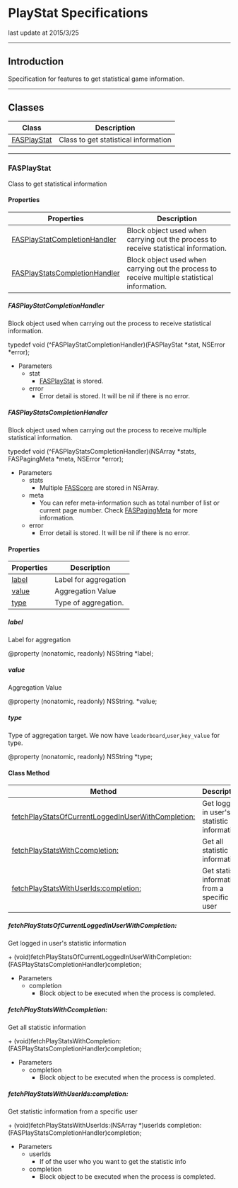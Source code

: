 # PlayStat Specifications

last update at 2015/3/25

---

## Introduction

Specification for features to get statistical game information.

---

## Classes

|Class|Description|
|------|-----|
|[FASPlayStat](#FASPlayStats)|Class to get statistical information |

---


### <a name="FASPlayStat"> FASPlayStat </a>
Class to get statistical information

#### Properties

|Properties|Description|
|------|-----|
|[FASPlayStatCompletionHandler](#FASPlayStat.FASPlayStatCompletionHandler)|Block object used when carrying out the process to receive statistical information. |
|[FASPlayStatsCompletionHandler](#FASPlayStat.FASPlayStatsCompletionHandler)|Block object used when carrying out the process to receive multiple statistical information. |

##### <a name="FASPlayStat.FASPlayStatCompletionHandler"> FASPlayStatCompletionHandler </a>
Block object used when carrying out the process to receive statistical information.

typedef void (^FASPlayStatCompletionHandler)(FASPlayStat *stat, NSError *error);

* Parameters
	* stat
		* [FASPlayStat](#FASPlayStat) is stored.
	* error
		* Error detail is stored. It will be nil if there is no error.
		
##### <a name="FASPlayStat.FASPlayStatsCompletionHandler"> FASPlayStatsCompletionHandler </a>
Block object used when carrying out the process to receive multiple statistical information. 

typedef void (^FASPlayStatsCompletionHandler)(NSArray *stats, FASPagingMeta *meta, NSError *error);

* Parameters
	* stats
		* Multiple [FASScore](#FASScore) are stored in NSArray.
	* meta
		* You can refer meta-information such as total number of list or current page number. Check [FASPagingMeta](../AppSteroidSpec.md#FASPagingMeta) for more information.
	* error
		* Error detail is stored. It will be nil if there is no error.

#### Properties

|Properties|Description|
|------|-----|
|[label](#FASPlayStat.label)|Label for aggregation |
|[value](#FASPlayStat.value)|Aggregation Value |
|[type](#FASPlayStat.type)|Type of aggregation. |

##### <a name="FASPlayStat.label"> label </a>
Label for aggregation

@property (nonatomic, readonly) NSString *label;

##### <a name="FASPlayStat.value"> value </a>
Aggregation Value 

@property (nonatomic, readonly) NSString. *value;

##### <a name="FASPlayStat.type"> type </a>
Type of aggregation target. We now have `leaderboard`,`user`,`key_value` for type.

@property (nonatomic, readonly) NSString *type;

#### Class Method

|Method|Description|
|------|-----|
|[fetchPlayStatsOfCurrentLoggedInUserWithCompletion:](#FASPlayStat.fetchPlayStatsOfCurrentLoggedInUserWithCompletion) |Get logged in user's statistic information |
|[fetchPlayStatsWithCcompletion:](#FASPlayStat.fetchPlayStatsWithCompletion) |Get all statistic information |
|[fetchPlayStatsWithUserIds:completion:](#FASPlayStat.fetchPlayStatsWithUserIdscompletion) |Get statistic information from a specific user |

##### <a name="FASPlayStat.fetchPlayStatsOfCurrentLoggedInUserWithCompletion"> fetchPlayStatsOfCurrentLoggedInUserWithCompletion: </a>
Get logged in user's statistic information

\+ (void)fetchPlayStatsOfCurrentLoggedInUserWithCompletion:(FASPlayStatsCompletionHandler)completion;

* Parameters
	* completion
		* Block object to be executed when the process is completed.
		
##### <a name="FASPlayStat.fetchPlayStatsWithCompletion"> fetchPlayStatsWithCcompletion: </a>
Get all statistic information

\+ (void)fetchPlayStatsWithCompletion:(FASPlayStatsCompletionHandler)completion;

* Parameters
	* completion
		* Block object to be executed when the process is completed.

##### <a name="FASPlayStat.fetchPlayStatsWithUserIdscompletion"> fetchPlayStatsWithUserIds:completion: </a>
Get statistic information from a specific user

\+ (void)fetchPlayStatsWithUserIds:(NSArray *)userIds
                       completion:(FASPlayStatsCompletionHandler)completion;

* Parameters
	* userIds
		* If of the user who you want to get the statistic info
	* completion
		* Block object to be executed when the process is completed.
